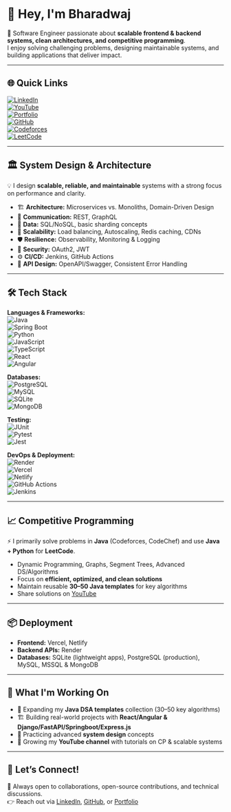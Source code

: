 # 👋 Hey, I'm Bharadwaj  

🚀 Software Engineer passionate about **scalable frontend & backend systems, clean architectures, and competitive programming**.  
I enjoy solving challenging problems, designing maintainable systems, and building applications that deliver impact.  

---

## 🌐 Quick Links  
[![LinkedIn](https://img.shields.io/badge/LinkedIn-Connect-blue?style=for-the-badge&logo=linkedin)](https://www.linkedin.com/in/manu-bharadwaj-3507a345/)  
[![YouTube](https://img.shields.io/badge/YouTube-Code%20with%20Bharadwaj-red?style=for-the-badge&logo=youtube)](https://youtube.com/@code-with-Bharadwaj)  
[![Portfolio](https://img.shields.io/badge/Portfolio-Visit-blue?style=for-the-badge&logo=vercel)](https://manu-bharadwaj-portfolio.vercel.app/portfolio)  
[![GitHub](https://img.shields.io/badge/GitHub-Profile-black?style=for-the-badge&logo=github)](https://github.com/Manu577228)  
[![Codeforces](https://img.shields.io/badge/Codeforces-Profile-orange?style=for-the-badge)](https://codeforces.com/profile/MBBN)  
[![LeetCode](https://img.shields.io/badge/LeetCode-Practice-yellow?style=for-the-badge&logo=leetcode)](https://leetcode.com/u/the_bharadwaj/) 

---

## 🏛️ System Design & Architecture  

💡 I design **scalable, reliable, and maintainable** systems with a strong focus on performance and clarity.  

- 🏗️ **Architecture:** Microservices vs. Monoliths, Domain-Driven Design  
- 🔗 **Communication:** REST, GraphQL  
- 💾 **Data:** SQL/NoSQL, basic sharding concepts  
- 🚀 **Scalability:** Load balancing, Autoscaling, Redis caching, CDNs  
- 🛡️ **Resilience:** Observability, Monitoring & Logging  
- 🔐 **Security:** OAuth2, JWT  
- ⚙️ **CI/CD:** Jenkins, GitHub Actions  
- 📡 **API Design:** OpenAPI/Swagger, Consistent Error Handling  

---

## 🛠️ Tech Stack  

**Languages & Frameworks:**  
![Java](https://img.shields.io/badge/Java-Backend-orange?style=for-the-badge&logo=java)  
![Spring Boot](https://img.shields.io/badge/SpringBoot-Backend-green?style=for-the-badge&logo=springboot)  
![Python](https://img.shields.io/badge/Python-Django%20%7C%20FastAPI-blue?style=for-the-badge&logo=python)  
![JavaScript](https://img.shields.io/badge/JavaScript-Frontend-yellow?style=for-the-badge&logo=javascript)  
![TypeScript](https://img.shields.io/badge/TypeScript-Frontend-blue?style=for-the-badge&logo=typescript)  
![React](https://img.shields.io/badge/React-Frontend-61DAFB?style=for-the-badge&logo=react)  
![Angular](https://img.shields.io/badge/Angular-Frontend-DD0031?style=for-the-badge&logo=angular)  

**Databases:**  
![PostgreSQL](https://img.shields.io/badge/PostgreSQL-Database-316192?style=for-the-badge&logo=postgresql)  
![MySQL](https://img.shields.io/badge/MySQL-Database-4479A1?style=for-the-badge&logo=mysql)  
![SQLite](https://img.shields.io/badge/SQLite-Database-003B57?style=for-the-badge&logo=sqlite)  
![MongoDB](https://img.shields.io/badge/MongoDB-Database-47A248?style=for-the-badge&logo=mongodb)  

**Testing:**  
![JUnit](https://img.shields.io/badge/JUnit-Java-brightgreen?style=for-the-badge&logo=java)  
![Pytest](https://img.shields.io/badge/Pytest-Python-blue?style=for-the-badge&logo=python)  
![Jest](https://img.shields.io/badge/Jest-React-red?style=for-the-badge&logo=jest)  

**DevOps & Deployment:**  
![Render](https://img.shields.io/badge/Render-Backend%20Hosting-46E3B7?style=for-the-badge&logo=render)  
![Vercel](https://img.shields.io/badge/Vercel-Frontend%20Hosting-black?style=for-the-badge&logo=vercel)  
![Netlify](https://img.shields.io/badge/Netlify-Frontend%20Hosting-00C7B7?style=for-the-badge&logo=netlify)  
![GitHub Actions](https://img.shields.io/badge/GitHub%20Actions-CI%2FCD-2088FF?style=for-the-badge&logo=githubactions)  
![Jenkins](https://img.shields.io/badge/Jenkins-CI%2FCD-D24939?style=for-the-badge&logo=jenkins)  

---

## 📈 Competitive Programming  

⚡ I primarily solve problems in **Java** (Codeforces, CodeChef) and use **Java + Python** for **LeetCode**.  

- Dynamic Programming, Graphs, Segment Trees, Advanced DS/Algorithms  
- Focus on **efficient, optimized, and clean solutions**  
- Maintain reusable **30–50 Java templates** for key algorithms  
- Share solutions on [YouTube](https://youtube.com/@code-with-Bharadwaj)  

---

## 📦 Deployment  

- **Frontend:** Vercel, Netlify  
- **Backend APIs:** Render  
- **Databases:** SQLite (lightweight apps), PostgreSQL (production), MySQL, MSSQL & MongoDB  

---

## 🎯 What I'm Working On  

- 🚀 Expanding my **Java DSA templates** collection (30–50 key algorithms)  
- 🏗️ Building real-world projects with **React/Angular & Django/FastAPI/Springboot/Express.js**  
- 📘 Practicing advanced **system design** concepts  
- 🎥 Growing my **YouTube channel** with tutorials on CP & scalable systems  

---

## 🤝 Let’s Connect!  

💼 Always open to collaborations, open-source contributions, and technical discussions.  
👉 Reach out via [LinkedIn](https://www.linkedin.com/in/manu-bharadwaj-3507a345/), [GitHub](https://github.com/Manu577228), or [Portfolio](https://manu-bharadwaj-portfolio.vercel.app/portfolio)  
